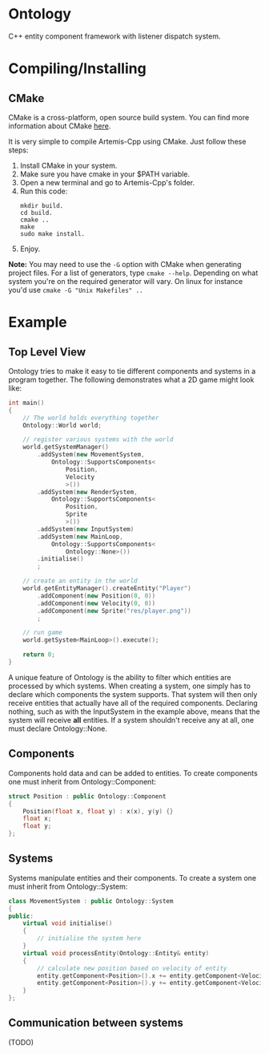Ontology
========

C++ entity component framework with listener dispatch system.

Compiling/Installing
====================

CMake
-----
CMake is a cross-platform, open source build system. You can find more information about CMake [here](http://www.cmake.org/).

It is very simple to compile Artemis-Cpp using CMake. Just follow these steps:

1. Install CMake in your system.
2. Make sure you have cmake in your $PATH variable.
3. Open a new terminal and go to Artemis-Cpp's folder.
4. Run this code:
   ```
   mkdir build.
   cd build.
   cmake ..
   make
   sudo make install.
   ```
5. Enjoy.

**Note:** You may need to use the ```-G``` option with CMake when generating project files. For a list of generators, type ```cmake --help```. Depending on what system you're on the required generator will vary. On linux for instance you'd use ```cmake -G "Unix Makefiles" ..```

Example
=======
Top Level View
--------------
Ontology tries to make it easy to tie different components and systems in a program together. The following demonstrates what a 2D game might look like:
``` cpp
int main()
{
	// The world holds everything together
	Ontology::World world;

	// register various systems with the world
	world.getSystemManager()
		.addSystem(new MovementSystem,
			Ontology::SupportsComponents<
				Position,
				Velocity
				>())
		.addSystem(new RenderSystem,
			Ontology::SupportsComponents<
				Position,
				Sprite
				>())
		.addSystem(new InputSystem)
		.addSystem(new MainLoop,
			Ontology::SupportsComponents<
				Ontology::None>())
		.initialise()
		;

	// create an entity in the world
	world.getEntityManager().createEntity("Player")
		.addComponent(new Position(0, 0))
		.addComponent(new Velocity(0, 0))
		.addComponent(new Sprite("res/player.png"))
		;

	// run game
	world.getSystem<MainLoop>().execute();

	return 0;
}
```
A unique feature of Ontology is the ability to filter which entities are processed by which systems. When creating a system, one simply has to declare which components the system supports. That system will then only receive entities that actually have all of the required components. Declaring nothing, such as with the InputSystem in the example above, means that the system will receive **all** entities. If a system shouldn't receive any at all, one must declare Ontology::None.

Components
----------
Components hold data and can be added to entities. To create components one must inherit from Ontology::Component:
``` cpp
struct Position : public Ontology::Component
{
	Position(float x, float y) : x(x), y(y) {}
	float x;
	float y;
};
```

Systems
-------
Systems manipulate entities and their components. To create a system one must inherit from Ontology::System:
``` cpp
class MovementSystem : public Ontology::System
{
public:
	virtual void initialise()
	{
		// initialise the system here
	}
	virtual void processEntity(Ontology::Entity& entity)
	{
		// calculate new position based on velocity of entity
		entity.getComponent<Position>().x += entity.getComponent<Velocity>().x * world->getDeltaTime();
		entity.getComponent<Position>().y += entity.getComponent<Velocity>().y * world->getDeltaTime();
	}
};
```

Communication between systems
-----------------------------
(TODO)
